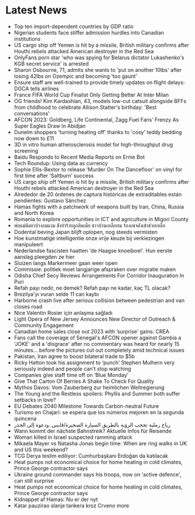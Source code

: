 # Latest News
-  Top ten import-dependent countries by GDP ratio
-  Nigerian students face stiffer admission hurdles into Canadian institutions
-  US cargo ship off Yemen is hit by a missile, British military confirms after Houthi rebels attacked American destroyer in the Red Sea
-  OnlyFans porn star 'who was spying for Belarus dictator Lukashenko's KGB secret service' is arrested
-  Sharon Osbourne, 71, admits she wants to 'put on another 10lbs' after losing 42lbs on Ozempic and becoming 'too gaunt'
-  Ensure staff are well-trained to provide timely updates on flight delays: DGCA tells airlines
-  France FIFA World Cup Finalist Only Getting Better At Inter Milan
-  OG friends! Kim Kardashian, 43, models low-cut catsuit alongside BFFs from childhood to celebrate Allison Statter's birthday: 'Best conversations'
-  AFCON 2023: Goldberg, Life Continental, Zagg Fuel Fans’ Frenzy As Super Eagles Draw In Abidjan
-  Dunelm shoppers 'turning heating off' thanks to 'cosy' teddy bedding now down to £11
-  3D in vitro human atherosclerosis model for high-throughput drug screening
-  Baidu Responds to Recent Media Reports on Ernie Bot
-  Tech Roundup: Using data as currency
-  Sophie Ellis-Bextor to release ‘Murder On The Dancefloor’ on vinyl for first time after ‘Saltburn’ success
-  US cargo ship off Yemen is hit by a missile, British military confirms after Houthi rebels attacked American destroyer in the Red Sea
-  Alrededor de 20 órdenes de captura históricas de extraditables están pendientes: Gustavo Sánchez
-  Hamas fights with a patchwork of weapons built by Iran, China, Russia and North Korea
-  Romania to explore opportunities in ICT and agriculture in Migori County
-  พ่อแม่ติดยาบ้างอมแงม ขังทำร้ายลูกติดเมีย ชาวบ้านเหลือทน ร้องเพจดังเข้าช่วยเหลือ
-  Dodental beving Japan blijft oplopen, nog steeds vermisten
-  Hoe kunstmatige intelligentie onze vrije keuze bij verkiezingen manipuleert
-  Nederlandse fascisten haatten 'de Haagse knoeiboel'. Hun eerste aanslag pleegden ze hier
-  Sluizen langs Markermeer gaan weer open
-  Commissie: politiek moet langjarige afspraken over migratie maken
-  Odisha Chief Secy Reviews Arrangements For Corridor Inauguration In Puri
-  Refah payı nedir, ne demek? Refah payı ne kadar, kaç TL olacak?
-  Brezilya'yı vuran selde 11 can kaybı
-  Harborne crash live after serious collision between pedestrian and van closes road
-  Nice Valentin Rosier için anlaşma sağladı
-  Light Opera of New Jersey Announces New Director of Outreach & Community Engagement
-  Canadian home sales close out 2023 with ’surprise’ gains: CREA
-  Fans call the coverage of Senegal's AFCON opener against Gambia a 'JOKE' and a 'disgrace' after no commentary was heard for nearly 15 minutes... before the pictures cut out completely amid technical issues
-  Pakistan, Iran agree to boost bilateral trade to $5b
-  Ricky Hatton took his assignment to ‘punch’ Stephen Mulhern very seriously indeed and people can’t stop watching
-  Companies give staff time off on ‘Blue Monday’
-  Give That Carton Of Berries A Shake To Check For Quality
-  Mythos Davos: Vom Zauberberg zur heimlichen Weltregierung
-  The Young and the Restless spoilers: Phyllis and Summer both suffer setbacks in love?
-  EU Debates 2040 Milestone Towards Carbon-neutral Future
-  Turismo en Chajarí: se espera que los números mejoren en la segunda quincena
-  رياح رملية تحجب الرؤية بالطريق السيارة الصخيرة/قابس..ودعوة إلى الحذر
-  Wann kommt der nächste Bahnstreik? Aktuelle Infos für Reisende
-  Woman killed in Israel suspected ramming attack
-  Mikaela Mayer vs Natasha Jonas begin time: When are ring walks in UK and US this weekend?
-  TCG Derya teslim ediliyor: Cumhurbaşkanı Erdoğan da katılacak
-  Heat pumps not economical choice for home heating in cold climates, Prince George contractor says
-  Ukraine ground commander says his troops, now on 'active defence', can still surprise
-  Heat pumps not economical choice for home heating in cold climates, Prince George contractor says
-  Kidnappet af Hamas: Nu er der nyt
-  Katar pauzirao slanje tankera kroz Crveno more
